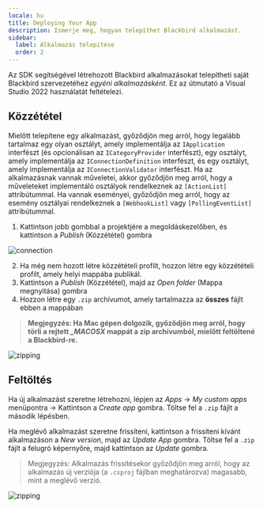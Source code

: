 ```yaml
---
locale: hu
title: Deploying Your App
description: Ismerje meg, hogyan telepíthet Blackbird alkalmazást.
sidebar:
  label: Alkalmazás telepítése
  order: 2
---
```


Az SDK segítségével létrehozott Blackbird alkalmazásokat telepítheti saját Blackbird szervezetéhez _egyéni alkalmazásként_. Ez az útmutató a Visual Studio 2022 használatát feltételezi.

## Közzététel

Mielőtt telepítene egy alkalmazást, győződjön meg arról, hogy legalább tartalmaz egy olyan osztályt, amely implementálja az `IApplication` interfészt (és opcionálisan az `ICategoryProvider` interfészt), egy osztályt, amely implementálja az `IConnectionDefinition` interfészt, és egy osztályt, amely implementálja az `IConnectionValidator` interfészt. Ha az alkalmazásnak vannak műveletei, akkor győződjön meg arról, hogy a műveleteket implementáló osztályok rendelkeznek az `[ActionList]` attribútummal. Ha vannak eseményei, győződjön meg arról, hogy az esemény osztályai rendelkeznek a `[WebhookList]` vagy `[PollingEventList]` attribútummal.

1. Kattintson jobb gombbal a projektjére a megoldáskezelőben, és kattintson a _Publish_ (Közzététel) gombra

![connection](~/assets/docs/publishing.png)

2. Ha még nem hozott létre közzétételi profilt, hozzon létre egy közzétételi profilt, amely helyi mappába publikál.
3. Kattintson a _Publish_ (Közzététel), majd az _Open folder_ (Mappa megnyitása) gombra
4. Hozzon létre egy `.zip` archívumot, amely tartalmazza az **összes** fájlt ebben a mappában

> **Megjegyzés: Ha Mac gépen dolgozik, győződjön meg arról, hogy törli a rejtett _\_MACOSX_ mappát a zip archívumból, mielőtt feltöltené a Blackbird-re.**

![zipping](~/assets/docs/zipping.png)

## Feltöltés

Ha új alkalmazást szeretne létrehozni, lépjen az _Apps_ -> _My custom apps_ menüpontra -> Kattintson a _Create app_ gombra. Töltse fel a `.zip` fájlt a második lépésben.

Ha meglévő alkalmazást szeretne frissíteni, kattintson a frissíteni kívánt alkalmazáson a _New version_, majd az _Update App_ gombra. Töltse fel a `.zip` fájlt a felugró képernyőre, majd kattintson az _Update_ gombra.

> Megjegyzés: Alkalmazás frissítésekor győződjön meg arról, hogy az alkalmazás új verziója (a `.csproj` fájlban meghatározva) magasabb, mint a meglévő verzió.

![zipping](~/assets/docs/upload.png)